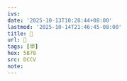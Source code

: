 ```yaml
---
ivs:
date: '2025-10-13T10:28:44+08:00'
lastmod: '2025-10-14T21:46:45-08:00'
title: 􃧒
url: 􃧒
tags: [學]
hex: 5B78
src: DCCV
note:
---
```

